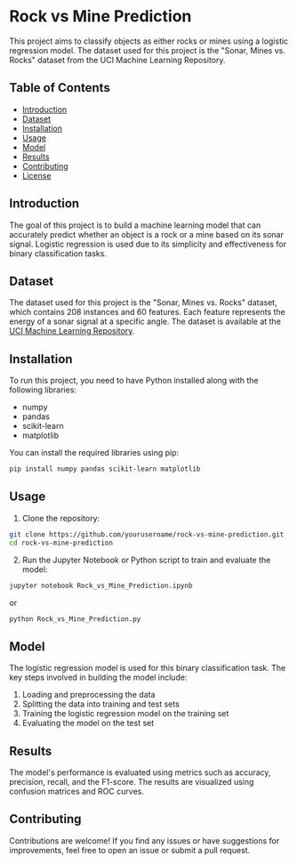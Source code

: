 # Rock vs Mine Prediction

This project aims to classify objects as either rocks or mines using a logistic regression model. The dataset used for this project is the "Sonar, Mines vs. Rocks" dataset from the UCI Machine Learning Repository.

## Table of Contents

- [Introduction](#introduction)
- [Dataset](#dataset)
- [Installation](#installation)
- [Usage](#usage)
- [Model](#model)
- [Results](#results)
- [Contributing](#contributing)
- [License](#license)

## Introduction

The goal of this project is to build a machine learning model that can accurately predict whether an object is a rock or a mine based on its sonar signal. Logistic regression is used due to its simplicity and effectiveness for binary classification tasks.

## Dataset

The dataset used for this project is the "Sonar, Mines vs. Rocks" dataset, which contains 208 instances and 60 features. Each feature represents the energy of a sonar signal at a specific angle. The dataset is available at the [UCI Machine Learning Repository](https://archive.ics.uci.edu/ml/datasets/Connectionist+Bench+(Sonar,+Mines+vs.+Rocks)).

## Installation

To run this project, you need to have Python installed along with the following libraries:

- numpy
- pandas
- scikit-learn
- matplotlib

You can install the required libraries using pip:

```bash
pip install numpy pandas scikit-learn matplotlib
```

## Usage

1. Clone the repository:

```bash
git clone https://github.com/yourusername/rock-vs-mine-prediction.git
cd rock-vs-mine-prediction
```

2. Run the Jupyter Notebook or Python script to train and evaluate the model:

```bash
jupyter notebook Rock_vs_Mine_Prediction.ipynb
```

or

```bash
python Rock_vs_Mine_Prediction.py
```

## Model

The logistic regression model is used for this binary classification task. The key steps involved in building the model include:

1. Loading and preprocessing the data
2. Splitting the data into training and test sets
3. Training the logistic regression model on the training set
4. Evaluating the model on the test set

## Results

The model's performance is evaluated using metrics such as accuracy, precision, recall, and the F1-score. The results are visualized using confusion matrices and ROC curves.

## Contributing

Contributions are welcome! If you find any issues or have suggestions for improvements, feel free to open an issue or submit a pull request.
